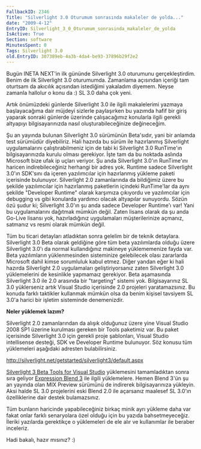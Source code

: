 ```yaml
---
FallbackID: 2346
Title: "Silverlight 3.0 Oturumum sonrasında makaleler de yolda..."
date: "2009-4-12"
EntryID: Silverlight_3_0_Oturumum_sonrasinda_makaleler_de_yolda
IsActive: True
Section: software
MinutesSpent: 0
Tags: Silverlight 3.0
old.EntryID: 307389eb-4a3b-4da4-be93-37896b29f2e2
---
```

Bugün INETA NEXT'in ilk gününde Silverlight 3.0 oturumunu
gerçekleştirdim. Benim de ilk Silverlight 3.0 oturumumda. Zamanlama
açısından içeriği tam oturtsam da akıcılık açısından istediğimi
yakaladım diyemem. Neyse zamanla hallolur o konu da :) SL 3.0 daha çok
yeni.

Artık önümüzdeki günlerde Silverlight 3.0 ile ilgili makalelerimi
yazmaya başlayacağıma dair müjdeyi sizlerle paylaşırken bu yazımda hafif
bir giriş yaparak sonraki günlerde üzerinde çalışacağımız konularla
ilgili gerekli altyapıyı bilgisayarınızda nasıl oluşturabileceğinize
değineceğim.

Şu an yayında bulunan Silverlight 3.0 sürümünün Beta'sıdır, yani bir
anlamda test sürümüdür diyebiliriz. Hali hazırda bu sürüm ile
hazırlanmış Silverlight uygulamalarını çalıştırabilmeniz için de tabi ki
Silverlight 3.0 RunTime'ın bilgisayarınızda kurulu olması gerekiyor.
İşte tam da bu noktada aslında Microsoft bize ufak ip uçları veriyor. Şu
anda Silverlight 3.0'ın RunTime'ını haricen indirebileceğiniz herhangi
bir adres yok. Runtime sadece Silverlight 3.0'ın SDK'sını da içeren
yazılımcılar için hazırlanmış yükleme paketi içerisinde bulunuyor.
Silverlight 2.0 zamanlarında da bildiğimiz üzere bu şekilde yazılımcılar
için hazırlanmış paketlerin içindeki RunTime'lar da aynı şekilde
"Developer Runtime" olarak karşımıza çıkıyordu ve yazılımcılar için
debugging vs gibi konularda yardımcı olacak altyapılar sunuyordu. Sözün
özü şudur ki; Silverlight 3.0'ın şu anda sadece Developer Runtime'ı var!
Yani bu uygulamalarını dağıtmak mümkün değil. Zaten lisans olarak da şu
anda Go-Live lisansı yok, hazırladığınız uygulamaları müşterilerinize
açmanız, satmanız vs resmi olarak mümkün değil.

Tüm bu ticari detayları atladıktan sonra gelelim bir de teknik
detaylara. Silverlight 3.0 Beta olarak geldiğine göre tüm beta
yazılımlarda olduğu üzere Silverlight 3.0'ı da normal kullandığınız
makineye yüklememenize fayda var. Beta yazılımların yüklenmesinden
sisteminize gelebilecek olası zararlarda Microsoft dahil kimse
sorumluluk kabul etmez. Diğer yandan eğer ki hali hazırda Silverlight
2.0 uygulamaları geliştiriyorsanız zaten Silverlight 3.0 yüklemelerini
de kesinlikle yapmamaız gerekiyor. Beta aşamasında Silverlight 3.0 ile
2.0 arasında bir "targeting" sistemi yok. Bilgisayarınız SL 3.0
yüklerseniz artık Visual Studio içerisinde 2.0 projeleri yaratamazsınız.
Bu konuda farklı taktikler kullanmak mümkün olsa da benim kişisel
tavsiyem SL 3.0'a harici bir işletim sisteminde denemenizdir.

**Neler yüklemek lazım?**

Silverlight 2.0 zamanlarından da alışık olduğunuz üzere yine Visual
Studio 2008 SP1 üzerine kurulması gereken bir Tools paketimiz var. Bu
paket içerisinde Silverlight 3.0 için gerekli proje şablonları, Visual
Studio intellisense desteği, SDK ve Developer Runtime bulunuyor. Söz
konusu tüm yüklemeleri aşağıdaki adresten bulabilirsiniz.

<http://silverlight.net/getstarted/silverlight3/default.aspx>

[Silverlight 3 Beta Tools for Visual
Studio](http://go.microsoft.com/fwlink/?LinkID=143571) yüklemesini
tamamladıktan sonra sıra geliyor [Expression Blend
3](http://www.microsoft.com/expression/blendpreview) ile ilgili
yüklemelere. Hemen Blend 3'ün şu an yayında olan MIX Preview sürümünü de
indirerek bilgisayarınıza yükleyin. Aksi halde SL 3.0 projelerini eski
Blend 2.0 ile açarsanız maalesef SL 3.0'ın özelliklerine dair destek
bulamazsınız.

Tüm bunların haricinde yapabileceğiniz birkaç minik ayrı yükleme daha
var fakat onlar farklı senaryolara özel olduğu için bu yazıda
bahsetmeyeceğiz. İleriki yazılarda gerektikçe o yüklemeleri de ele alır
ve kullanımlar ile beraber inceleriz.

Hadi bakalı, hazır mısınız? :)


